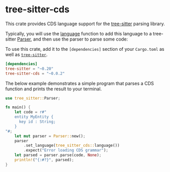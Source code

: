 # tree-sitter-cds

This crate provides CDS language support for the [tree-sitter][] parsing library.

Typically, you will use the [language][language func] function to add this language
to a tree-sitter [Parser][], and then use the parser to parse some code:

To use this crate, add it to the `[dependencies]` section of your
`Cargo.toml` as well as [`tree-sitter`][tree-sitter crate].

``` toml
[dependencies]
tree-sitter = "~0.20"
tree-sitter-cds = "~0.0.2"
```

The below example demonstrates a simple program that parses a CDS
function and prints the result to your terminal.

```rust
use tree_sitter::Parser;

fn main() {
    let code = r#"
    entity MyEntity {
      key id : String;
    }
"#;
    let mut parser = Parser::new();
    parser
        .set_language(tree_sitter_cds::language())
        .expect("Error loading CDS grammar");
    let parsed = parser.parse(code, None);
    println!("{:#?}", parsed);
}
```


[language func]: https://docs.rs/tree-sitter-javascript/*/tree_sitter_cds/fn.language.html
[Parser]: https://docs.rs/tree-sitter/*/tree_sitter/struct.Parser.html
[tree-sitter]: https://tree-sitter.github.io/
[tree-sitter crate]: https://crates.io/crates/tree-sitter

